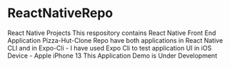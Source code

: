 # ReactNativeRepo
React Native Projects
This respository contains React Native Front End Application Pizza-Hut-Clone
Repo have both applications in React Native CLI and in Expo-Cli - I have used Expo Cli to test application UI in iOS Device - Apple iPhone 13
This Application Demo is Under Development
